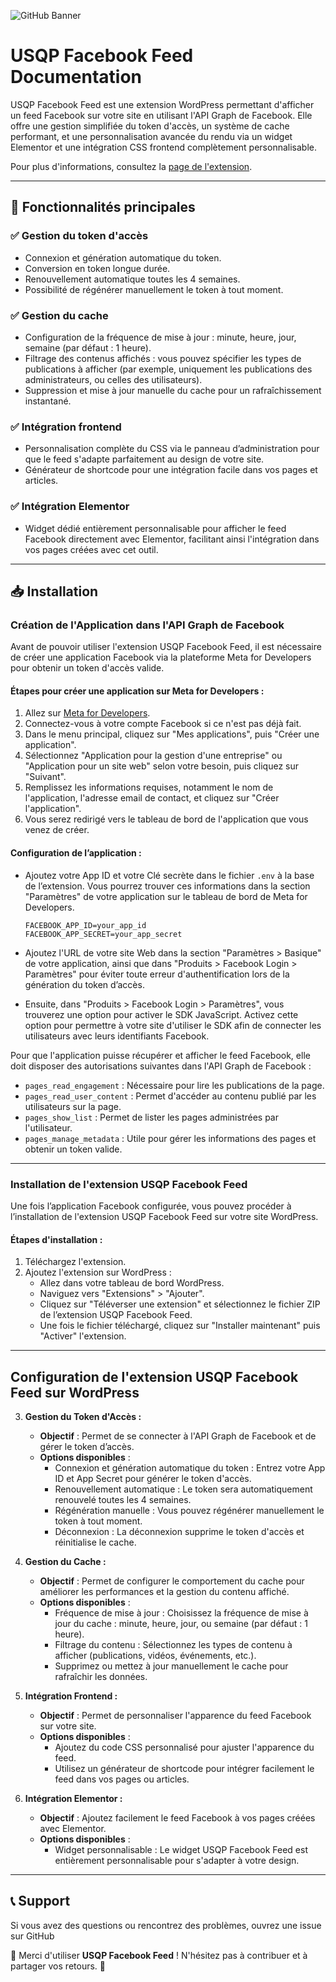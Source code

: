 ![GitHub Banner](https://unsitequipeps.fr/wp-content/uploads/2025/02/github_banner-900x202.jpg)

# USQP Facebook Feed Documentation

USQP Facebook Feed est une extension WordPress permettant d'afficher un feed Facebook sur votre site en utilisant l'API Graph de Facebook. Elle offre une gestion simplifiée du token d'accès, un système de cache performant, et une personnalisation avancée du rendu via un widget Elementor et une intégration CSS frontend complètement personnalisable.

Pour plus d'informations, consultez la [page de l'extension](https://unsitequipeps.fr/blog/usqp_fb_feed/).

---

## 📌 Fonctionnalités principales

### ✅ Gestion du token d'accès
- Connexion et génération automatique du token.
- Conversion en token longue durée.
- Renouvellement automatique toutes les 4 semaines.
- Possibilité de régénérer manuellement le token à tout moment.

### ✅ Gestion du cache
- Configuration de la fréquence de mise à jour : minute, heure, jour, semaine (par défaut : 1 heure).
- Filtrage des contenus affichés : vous pouvez spécifier les types de publications à afficher (par exemple, uniquement les publications des administrateurs, ou celles des utilisateurs).
- Suppression et mise à jour manuelle du cache pour un rafraîchissement instantané.

### ✅ Intégration frontend
- Personnalisation complète du CSS via le panneau d’administration pour que le feed s'adapte parfaitement au design de votre site.
- Générateur de shortcode pour une intégration facile dans vos pages et articles.

### ✅ Intégration Elementor
- Widget dédié entièrement personnalisable pour afficher le feed Facebook directement avec Elementor, facilitant ainsi l'intégration dans vos pages créées avec cet outil.

---

## 📥 Installation

### Création de l'Application dans l'API Graph de Facebook

Avant de pouvoir utiliser l'extension USQP Facebook Feed, il est nécessaire de créer une application Facebook via la plateforme Meta for Developers pour obtenir un token d'accès valide.

#### Étapes pour créer une application sur Meta for Developers :
1. Allez sur [Meta for Developers](https://developers.facebook.com/).
2. Connectez-vous à votre compte Facebook si ce n'est pas déjà fait.
3. Dans le menu principal, cliquez sur "Mes applications", puis "Créer une application".
4. Sélectionnez "Application pour la gestion d'une entreprise" ou "Application pour un site web" selon votre besoin, puis cliquez sur "Suivant".
5. Remplissez les informations requises, notamment le nom de l'application, l'adresse email de contact, et cliquez sur "Créer l'application".
6. Vous serez redirigé vers le tableau de bord de l'application que vous venez de créer.

#### Configuration de l’application :
- Ajoutez votre App ID et votre Clé secrète dans le fichier `.env` à la base de l’extension. Vous pourrez trouver ces informations dans la section "Paramètres" de votre application sur le tableau de bord de Meta for Developers.

    ```
    FACEBOOK_APP_ID=your_app_id
    FACEBOOK_APP_SECRET=your_app_secret
    ```

- Ajoutez l'URL de votre site Web dans la section "Paramètres > Basique" de votre application, ainsi que dans "Produits > Facebook Login > Paramètres" pour éviter toute erreur d'authentification lors de la génération du token d’accès.
- Ensuite, dans "Produits > Facebook Login > Paramètres", vous trouverez une option pour activer le SDK JavaScript. Activez cette option pour permettre à votre site d'utiliser le SDK afin de connecter les utilisateurs avec leurs identifiants Facebook.

Pour que l'application puisse récupérer et afficher le feed Facebook, elle doit disposer des autorisations suivantes dans l'API Graph de Facebook :
- `pages_read_engagement` : Nécessaire pour lire les publications de la page.
- `pages_read_user_content` : Permet d'accéder au contenu publié par les utilisateurs sur la page.
- `pages_show_list` : Permet de lister les pages administrées par l'utilisateur.
- `pages_manage_metadata` : Utile pour gérer les informations des pages et obtenir un token valide.

---

### Installation de l'extension USQP Facebook Feed

Une fois l’application Facebook configurée, vous pouvez procéder à l’installation de l'extension USQP Facebook Feed sur votre site WordPress.

#### Étapes d'installation :
1. Téléchargez l'extension.
2. Ajoutez l'extension sur WordPress :
     - Allez dans votre tableau de bord WordPress.
     - Naviguez vers "Extensions" > "Ajouter".
     - Cliquez sur "Téléverser une extension" et sélectionnez le fichier ZIP de l’extension USQP Facebook Feed.
     - Une fois le fichier téléchargé, cliquez sur "Installer maintenant" puis "Activer" l'extension.

---

## Configuration de l'extension USQP Facebook Feed sur WordPress

3. **Gestion du Token d'Accès :**
     - **Objectif** : Permet de se connecter à l'API Graph de Facebook et de gérer le token d’accès.
     - **Options disponibles** :
         - Connexion et génération automatique du token : Entrez votre App ID et App Secret pour générer le token d'accès.
         - Renouvellement automatique : Le token sera automatiquement renouvelé toutes les 4 semaines.
         - Régénération manuelle : Vous pouvez régénérer manuellement le token à tout moment.
         - Déconnexion : La déconnexion supprime le token d'accès et réinitialise le cache.

4. **Gestion du Cache :**
     - **Objectif** : Permet de configurer le comportement du cache pour améliorer les performances et la gestion du contenu affiché.
     - **Options disponibles** :
         - Fréquence de mise à jour : Choisissez la fréquence de mise à jour du cache : minute, heure, jour, ou semaine (par défaut : 1 heure).
         - Filtrage du contenu : Sélectionnez les types de contenu à afficher (publications, vidéos, événements, etc.).
         - Supprimez ou mettez à jour manuellement le cache pour rafraîchir les données.

5. **Intégration Frontend :**
     - **Objectif** : Permet de personnaliser l'apparence du feed Facebook sur votre site.
     - **Options disponibles** :
         - Ajoutez du code CSS personnalisé pour ajuster l'apparence du feed.
         - Utilisez un générateur de shortcode pour intégrer facilement le feed dans vos pages ou articles.

6. **Intégration Elementor :**
     - **Objectif** : Ajoutez facilement le feed Facebook à vos pages créées avec Elementor.
     - **Options disponibles** :
         - Widget personnalisable : Le widget USQP Facebook Feed est entièrement personnalisable pour s'adapter à votre design.

---

## 📞 Support

Si vous avez des questions ou rencontrez des problèmes, ouvrez une issue sur GitHub

💙 Merci d'utiliser **USQP Facebook Feed** ! N'hésitez pas à contribuer et à partager vos retours. 🚀